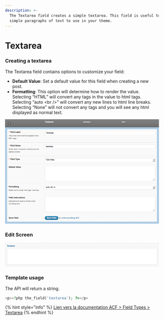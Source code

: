 ```yaml
---
description: >-
  The Textarea field creates a simple textarea. This field is useful to store
  simple paragraphs of text to use in your theme.
---
```


# Textarea

### Creating a textarea <a id="creating-a textarea"></a>

The Textarea field contains options to customize your field:

* **Default Value**: Set a default value for this field when creating a new post.
* **Formatting**: This option will determine how to render the value. Selecting “HTML” will convert any tags in the value to html tags. Selecting “auto &lt;br /&gt;” will convert any new lines to html line breaks. Selecting “None” will not convert any tags and you will see any html displayed as normal text.

![](../../.gitbook/assets/textarea-options.png)

### Edit Screen <a id="edit-screen"></a>

![](../../.gitbook/assets/textarea-input.png)

### Template usage <a id="template-usage"></a>

The API will return a string.

```php
<p><?php the_field('textarea'); ?></p>
```



{% hint style="info" %}
[Lien vers la documentation ACF &gt; Field Types &gt; Textarea](https://www.advancedcustomfields.com/resources/textarea/)
{% endhint %}

